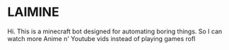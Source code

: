 # LAIMINE
Hi. This is a minecraft bot designed for automating boring things. So I can watch more Anime n' Youtube vids instead of playing games rofl
